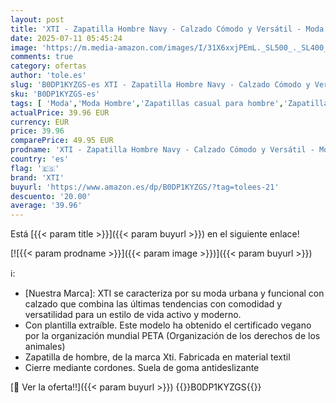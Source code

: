 ```yaml
---
layout: post
title: 'XTI - Zapatilla Hombre Navy - Calzado Cómodo y Versátil - Moda Casual - Modelo 14392301  Talla 44 '
date: 2025-07-11 05:45:24
image: 'https://m.media-amazon.com/images/I/31X6xxjPEmL._SL500_._SL400_.jpg'
comments: true
category: ofertas
author: 'tole.es'
slug: 'B0DP1KYZGS-es XTI - Zapatilla Hombre Navy - Calzado Cómodo y Versátil -...'
sku: 'B0DP1KYZGS-es'
tags: [ 'Moda','Moda Hombre','Zapatillas casual para hombre','Zapatillas deportivas y de moda para hombre','Zapatos para hombre','xti','zapatilla','🇪🇸', ]
actualPrice: 39.96 EUR
currency: EUR
price: 39.96
comparePrice: 49.95 EUR
prodname: 'XTI - Zapatilla Hombre Navy - Calzado Cómodo y Versátil - Moda Casual - Modelo 14392301  Talla 44 '
country: 'es'
flag: '🇪🇸'
brand: 'XTI'
buyurl: 'https://www.amazon.es/dp/B0DP1KYZGS/?tag=tolees-21'
descuento: '20.00'
average: '39.96'
---
```


Está [{{< param title >}}]({{< param buyurl >}}) en el siguiente enlace!

[![{{< param prodname >}}]({{< param image >}})]({{< param buyurl >}})

ℹ️:

- [Nuestra Marca]: XTI se caracteriza por su moda urbana y funcional con calzado que combina las últimas tendencias con comodidad y versatilidad para un estilo de vida activo y moderno.
- Con plantilla extraíble. Este modelo ha obtenido el certificado vegano por la organización mundial PETA (Organización de los derechos de los animales)
- Zapatilla de hombre, de la marca Xti. Fabricada en material textil
- Cierre mediante cordones. Suela de goma antideslizante

[🛒 Ver la oferta!!]({{< param buyurl >}})
{{<world>}}B0DP1KYZGS{{</world>}}
